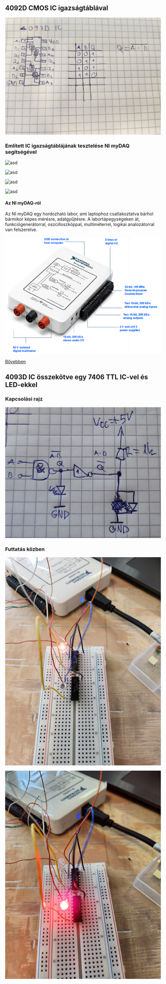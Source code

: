 
## 4092D CMOS IC igazságtáblával


![asd](/img/IC_vezerles/20230224_133518.jpg)


### Említett IC igazságtáblájának tesztelése NI myDAQ segítségével


![asd](/img/IC_vezerles/20230224_133937.jpg)


![asd](/img/IC_vezerles/20230224_133943.jpg)


![asd](/img/IC_vezerles/20230224_133950.jpg)


![asd](/img/IC_vezerles/20230224_133953.jpg)

#### Az NI myDAQ-ról


Az NI myDAQ egy hordozható labor, ami laptophoz csatlakoztatva bárhol bármikor képes mérésre, adatgyűjtésre. 
A labortápegységeken át, funkciógenerátorral, oszcilloszkóppal, multiméterrel, logikai analozátorral van felszerelve.


![asd](/img/IC_vezerles/ni-mydaq-923484859%20(1).jpg)


[Bővebben](https://www.ni.com/hu-hu/shop/engineering-education/portable-student-devices/mydaq/what-is-mydaq.html)


## 4093D IC összekötve egy 7406 TTL IC-vel és LED-ekkel


### Kapcsolási rajz


![asd](/img/IC_vezerles/20230228_204446.jpg)


### Futtatás közben


![asd](/img/IC_vezerles/20230224_141035.jpg)


![asd](/img/IC_vezerles/20230224_141039.jpg)